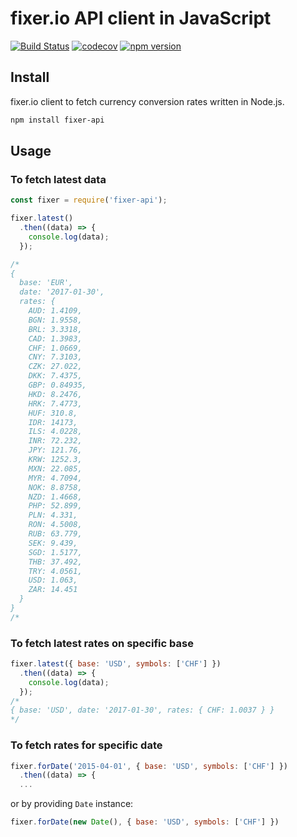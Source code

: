 # fixer.io API client in JavaScript

[![Build Status](https://travis-ci.org/svlapin/fixer-api.svg?branch=master)](https://travis-ci.org/svlapin/fixer-api)
[![codecov](https://codecov.io/gh/svlapin/fixer-api/branch/master/graph/badge.svg)](https://codecov.io/gh/svlapin/fixer-api)
[![npm version](https://badge.fury.io/js/fixer-api.svg)](https://badge.fury.io/js/fixer-api)

## Install

fixer.io client to fetch currency conversion rates written in Node.js.

```sh
npm install fixer-api
```

## Usage

### To fetch latest data
```js
const fixer = require('fixer-api');

fixer.latest()
  .then((data) => {
    console.log(data);
  });

/*
{
  base: 'EUR',
  date: '2017-01-30',
  rates: {
    AUD: 1.4109,
    BGN: 1.9558,
    BRL: 3.3318,
    CAD: 1.3983,
    CHF: 1.0669,
    CNY: 7.3103,
    CZK: 27.022,
    DKK: 7.4375,
    GBP: 0.84935,
    HKD: 8.2476,
    HRK: 7.4773,
    HUF: 310.8,
    IDR: 14173,
    ILS: 4.0228,
    INR: 72.232,
    JPY: 121.76,
    KRW: 1252.3,
    MXN: 22.085,
    MYR: 4.7094,
    NOK: 8.8758,
    NZD: 1.4668,
    PHP: 52.899,
    PLN: 4.331,
    RON: 4.5008,
    RUB: 63.779,
    SEK: 9.439,
    SGD: 1.5177,
    THB: 37.492,
    TRY: 4.0561,
    USD: 1.063,
    ZAR: 14.451
  }
}
/*
```

### To fetch latest rates on specific base

```js
fixer.latest({ base: 'USD', symbols: ['CHF'] })
  .then((data) => {
    console.log(data);
  });
/*
{ base: 'USD', date: '2017-01-30', rates: { CHF: 1.0037 } }
*/
```

### To fetch rates for specific date

```js
fixer.forDate('2015-04-01', { base: 'USD', symbols: ['CHF'] })
  .then((data) => {
  ...
```

or by providing `Date` instance:
```js
fixer.forDate(new Date(), { base: 'USD', symbols: ['CHF'] })
```
